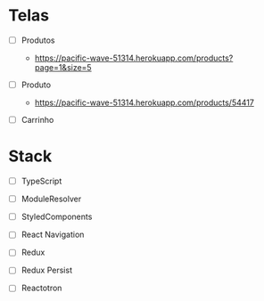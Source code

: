 

# Telas
- [ ] Produtos
  -  https://pacific-wave-51314.herokuapp.com/products?page=1&size=5
- [ ] Produto
  - https://pacific-wave-51314.herokuapp.com/products/54417  
- [ ] Carrinho
  

# Stack
- [ ] TypeScript
- [ ] ModuleResolver
- [ ] StyledComponents
- [ ] React Navigation
- [ ] Redux
- [ ] Redux Persist
- [ ] Reactotron


